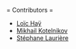 = Contributors =

* [Loïc Haÿ](http://twitter.com/loichay)
* [Mikhail Kotelnikov](http://ubimix.com)
* [Stéphane Laurière](http://ubimix.com)